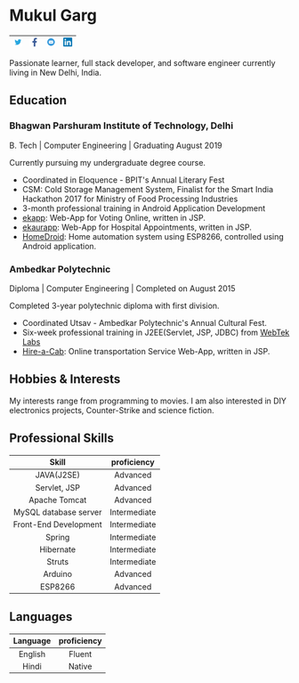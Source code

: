 # Mukul Garg
|<a href="http://bit.ly/ttm4mg"><img src="static/twitter_001.png" title="Tweet" alt="@m4MukulGarg" height="16" width="16"></a>|<a href="http://bit.ly/m4mgfb"><img src="static/facebook_001.png" title="Facebook Profile" alt="fb.com/m4MukulGarg" height="16" width="16"></a>|<a href="mailto:m4mukulgarg@live.com"><img src="static/email.png" title="Send an Email" alt="m4mukulgarg@live.com" height="16" width="16"></a>|<a href="http://bit.ly/m4mgLin"><img src="static/LinkedIn-34.png" title="Linkedin Profile" alt="m4mukulgarg@live.com" height="16" width="16"></a>|
|:-:|:-:|:-:|:-:|


Passionate learner, full stack developer, and software engineer currently living in New Delhi, India. 

## Education
### Bhagwan Parshuram Institute of Technology, Delhi
B. Tech | Computer Engineering | Graduating August 2019

Currently pursuing my undergraduate degree course.
* Coordinated in Eloquence - BPIT's Annual Literary Fest
* CSM: Cold Storage Management System, Finalist for the Smart India Hackathon 2017 for Ministry of Food Processing Industries
* 3-month professional training in Android Application Development 
* [ekapp](http://bit.ly/mg-ekapp): Web-App for Voting Online, written in JSP.
* [ekaurapp](http://bit.ly/mg-ekaurapp): Web-App for Hospital Appointments, written in JSP.
* [HomeDroid](http://bit.ly/mg-homedroid): Home automation system using ESP8266, controlled using Android application.

### Ambedkar Polytechnic
Diploma | Computer Engineering | Completed on August 2015

Completed 3-year polytechnic diploma with first division.
+ Coordinated Utsav - Ambedkar Polytechnic's Annual Cultural Fest.
+ Six-week professional training in J2EE(Servlet, JSP, JDBC) from [WebTek Labs](www.webteklabs.com/
)
+ [Hire-a-Cab](http://bit.ly/mg-hac): Online transportation Service Web-App, written in JSP. 

## Hobbies & Interests
My interests range from programming to movies. I am also interested in DIY electronics projects, Counter-Strike and science fiction.

## Professional Skills

|Skill                  | proficiency   |
|:---------------------:|:-------------:|
|JAVA(J2SE)             | Advanced      |
|Servlet, JSP           | Advanced      |
|Apache Tomcat          | Advanced      |
|MySQL database server  | Intermediate  |
|Front-End Development  | Intermediate  |
|Spring                 | Intermediate  |
|Hibernate              | Intermediate  |
|Struts                 | Intermediate  |
|Arduino                | Advanced      |
|ESP8266                | Advanced      |

## Languages

|Language | proficiency |
|:-------:|:-----------:|
|English  | Fluent      |
|Hindi    | Native      |
